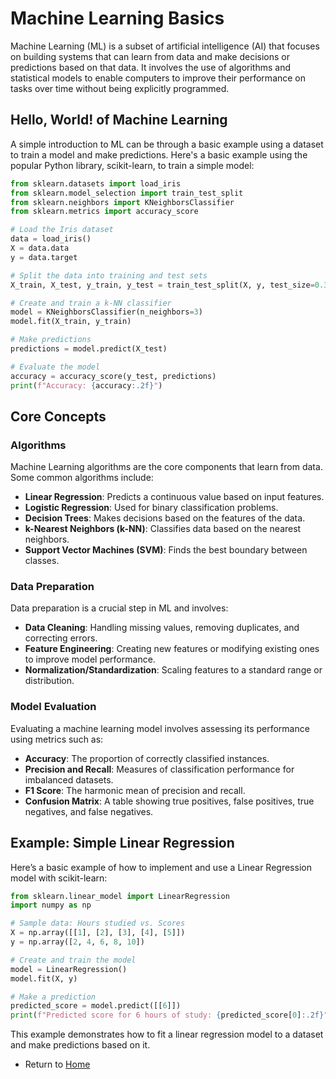 # Machine Learning Basics

Machine Learning (ML) is a subset of artificial intelligence (AI) that focuses on building systems that can learn from data and make decisions or predictions based on that data. It involves the use of algorithms and statistical models to enable computers to improve their performance on tasks over time without being explicitly programmed.

## Hello, World! of Machine Learning

A simple introduction to ML can be through a basic example using a dataset to train a model and make predictions. Here's a basic example using the popular Python library, scikit-learn, to train a simple model:

```python
from sklearn.datasets import load_iris
from sklearn.model_selection import train_test_split
from sklearn.neighbors import KNeighborsClassifier
from sklearn.metrics import accuracy_score

# Load the Iris dataset
data = load_iris()
X = data.data
y = data.target

# Split the data into training and test sets
X_train, X_test, y_train, y_test = train_test_split(X, y, test_size=0.3, random_state=42)

# Create and train a k-NN classifier
model = KNeighborsClassifier(n_neighbors=3)
model.fit(X_train, y_train)

# Make predictions
predictions = model.predict(X_test)

# Evaluate the model
accuracy = accuracy_score(y_test, predictions)
print(f"Accuracy: {accuracy:.2f}")
```

## Core Concepts

### Algorithms

Machine Learning algorithms are the core components that learn from data. Some common algorithms include:

- **Linear Regression**: Predicts a continuous value based on input features.
- **Logistic Regression**: Used for binary classification problems.
- **Decision Trees**: Makes decisions based on the features of the data.
- **k-Nearest Neighbors (k-NN)**: Classifies data based on the nearest neighbors.
- **Support Vector Machines (SVM)**: Finds the best boundary between classes.

### Data Preparation

Data preparation is a crucial step in ML and involves:

- **Data Cleaning**: Handling missing values, removing duplicates, and correcting errors.
- **Feature Engineering**: Creating new features or modifying existing ones to improve model performance.
- **Normalization/Standardization**: Scaling features to a standard range or distribution.

### Model Evaluation

Evaluating a machine learning model involves assessing its performance using metrics such as:

- **Accuracy**: The proportion of correctly classified instances.
- **Precision and Recall**: Measures of classification performance for imbalanced datasets.
- **F1 Score**: The harmonic mean of precision and recall.
- **Confusion Matrix**: A table showing true positives, false positives, true negatives, and false negatives.

## Example: Simple Linear Regression

Here’s a basic example of how to implement and use a Linear Regression model with scikit-learn:

```python
from sklearn.linear_model import LinearRegression
import numpy as np

# Sample data: Hours studied vs. Scores
X = np.array([[1], [2], [3], [4], [5]])
y = np.array([2, 4, 6, 8, 10])

# Create and train the model
model = LinearRegression()
model.fit(X, y)

# Make a prediction
predicted_score = model.predict([[6]])
print(f"Predicted score for 6 hours of study: {predicted_score[0]:.2f}")
```

This example demonstrates how to fit a linear regression model to a dataset and make predictions based on it.

- Return to [Home](../../index.md)

